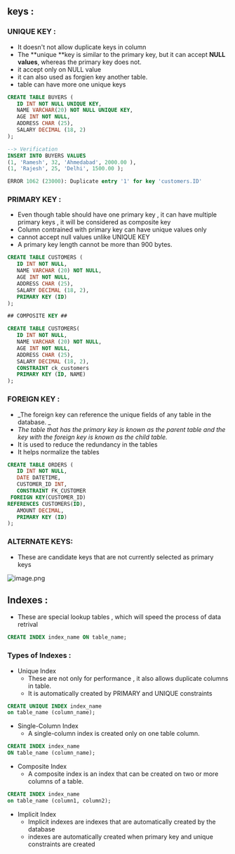 ## keys :


### UNIQUE KEY :
- It doesn't not allow duplicate keys in column
- The **unique **key is similar to the primary key, but it can accept **NULL values**, whereas the primary key does not.
- it accept only on NULL value
- it can also used as forgien key another table.
- table  can have more one unique keys


```sql
CREATE TABLE BUYERS (
   ID INT NOT NULL UNIQUE KEY,
   NAME VARCHAR(20) NOT NULL UNIQUE KEY,
   AGE INT NOT NULL,
   ADDRESS CHAR (25),
   SALARY DECIMAL (18, 2)
);

--> Verification
INSERT INTO BUYERS VALUES 
(1, 'Ramesh', 32, 'Ahmedabad', 2000.00 ),
(1, 'Rajesh', 25, 'Delhi', 1500.00 );

ERROR 1062 (23000): Duplicate entry '1' for key 'customers.ID'
```


### PRIMARY KEY : 
- Even though table should have one primary key , it can have multiple primary keys , it will be considered as composite key
- Column contrained with primary key can have unique values only
- cannot accept null values unlike UNIQUE KEY
- A primary key length cannot be more than 900 bytes.


```sql
CREATE TABLE CUSTOMERS (
   ID INT NOT NULL,
   NAME VARCHAR (20) NOT NULL,
   AGE INT NOT NULL,
   ADDRESS CHAR (25),
   SALARY DECIMAL (18, 2),       
   PRIMARY KEY (ID)
);

## COMPOSITE KEY ##

CREATE TABLE CUSTOMERS(
   ID INT NOT NULL,
   NAME VARCHAR (20) NOT NULL,
   AGE INT NOT NULL,
   ADDRESS CHAR (25),
   SALARY DECIMAL (18, 2),       
   CONSTRAINT ck_customers 
   PRIMARY KEY (ID, NAME)
);
```




### FOREIGN KEY : 
- _The foreign key can reference the unique fields of any table in the database. _
- _The table that has the primary key is known as the parent table and the key with the foreign key is known as the child table._
- It is used to reduce the redundancy in the tables
- It helps normalize the tables
```sql
CREATE TABLE ORDERS (
   ID INT NOT NULL,
   DATE DATETIME, 
   CUSTOMER_ID INT,
   CONSTRAINT FK_CUSTOMER 
 FOREIGN KEY(CUSTOMER_ID) 
REFERENCES CUSTOMERS(ID),
   AMOUNT DECIMAL,
   PRIMARY KEY (ID)
);
```




### ALTERNATE KEYS:
- These are candidate keys that are not currently selected as primary keys

![image.png](https://eraser.imgix.net/workspaces/RHvayis7uYQNdrSqkxAk/2TpPe0m2nPZODyVZctbl8Rh7kLL2/9ECXQyaKT9pu0sWt2HzTV.png?ixlib=js-3.7.0 "image.png")



## Indexes :
- These are special lookup tables , which will speed the process of data retrival


```sql
CREATE INDEX index_name ON table_name;
```
### Types of Indexes :
- Unique Index
    - These are not only for performance  , it also allows duplicate columns in table.
    - It is automatically created by PRIMARY and UNIQUE constraints
```sql
CREATE UNIQUE INDEX index_name
on table_name (column_name);
```
- Single-Column Index
    - A single-column index is created only on one table column.
```sql
CREATE INDEX index_name
ON table_name (column_name);
```
- Composite Index
    - A composite index is an index that can be created on two or more columns of a table.
```sql
CREATE INDEX index_name
on table_name (column1, column2);
```
- Implicit Index
    - Implicit indexes are indexes that are automatically created by the database
    - indexes are automatically created when primary key and unique constraints are created 
